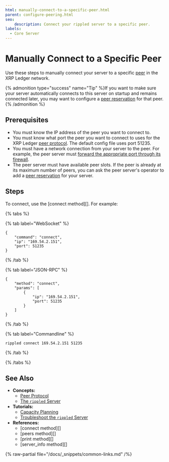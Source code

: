 ```yaml
---
html: manually-connect-to-a-specific-peer.html
parent: configure-peering.html
seo:
    description: Connect your rippled server to a specific peer.
labels:
  - Core Server
---
```

# Manually Connect to a Specific Peer

Use these steps to manually connect your server to a specific [peer](../../../concepts/networks-and-servers/peer-protocol.md) in the XRP Ledger network.

{% admonition type="success" name="Tip" %}If you want to make sure your server automatically connects to this server on startup and remains connected later, you may want to configure a [peer reservation](use-a-peer-reservation.md) for that peer.{% /admonition %}


## Prerequisites

- You must know the IP address of the peer you want to connect to.
- You must know what port the peer you want to connect to uses for the XRP Ledger [peer protocol](../../../concepts/networks-and-servers/peer-protocol.md). The default config file uses port 51235.
- You must have a network connection from your server to the peer. For example, the peer server must [forward the appropriate port through its firewall](forward-ports-for-peering.md).
- The peer server must have available peer slots. If the peer is already at its maximum number of peers, you can ask the peer server's operator to add a [peer reservation](use-a-peer-reservation.md) for your server.

## Steps

To connect, use the [connect method][]. For example:

{% tabs %}

{% tab label="WebSocket" %}
```
{
    "command": "connect",
    "ip": "169.54.2.151",
    "port": 51235
}
```
{% /tab %}

{% tab label="JSON-RPC" %}
```
{
    "method": "connect",
    "params": [
        {
            "ip": "169.54.2.151",
            "port": 51235
        }
    ]
}
```
{% /tab %}

{% tab label="Commandline" %}
```
rippled connect 169.54.2.151 51235
```
{% /tab %}

{% /tabs %}


## See Also

- **Concepts:**
    - [Peer Protocol](../../../concepts/networks-and-servers/peer-protocol.md)
    - [The `rippled` Server](../../../concepts/networks-and-servers/index.md)
- **Tutorials:**
    - [Capacity Planning](../../installation/capacity-planning.md)
    - [Troubleshoot the `rippled` Server](../../troubleshooting/index.md)
- **References:**
    - [connect method][]
    - [peers method][]
    - [print method][]
    - [server_info method][]

{% raw-partial file="/docs/_snippets/common-links.md" /%}
